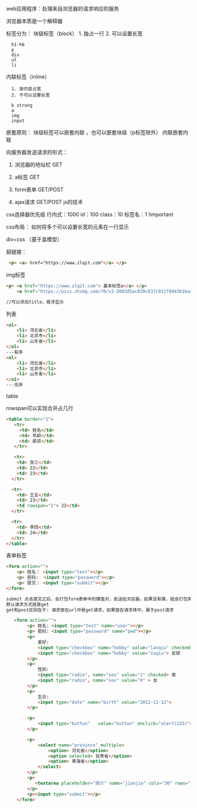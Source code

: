 

web应用程序：处理来自浏览器的请求响应的服务

浏览器本质是一个解释器



标签分为：
   块级标签（block）
      1. 独占一行
      2. 可以设置长宽

      h1-h6
      p
      div
      ul
      li

   内联标签（inline）

      1. 按内容占宽
      2. 不可以设置长宽
    
      b strong
      a
      img
      input



嵌套原则：
    块级标签可以嵌套内联 ，也可以嵌套块级（p标签除外）
    内联嵌套内联



向服务器发送请求的形式：

1. 浏览器的地址栏    GET
2. a标签    GET
3. form表单   GET/POST

4. ajax请求   GET/POST   js的技术



css选择器优先级
行内式：1000
id：100
class：10
标签名：1
!important



css布局： 如何将多个可以设置长宽的元素在一行显示


div+css （基于盒模型）



超链接： 

```html
 <p> <a> href="https://www.zlqit.com"</a> </p>
```



img标签

```html
<p> <a href="https://www.zlqit.com"> 基本标签a</a> </p>
    <a href="https://picx.zhimg.com/70/v2-2003d5ac020c637c011f8d43616a4012_1440w.avis?source=172ae18b&biz_tag=Post"><img width="100px" height="100px" src="https://pica.zhimg.com/v2-1b18950ad61cdfd9bdae1968f082a4f0_r.webp?source=172ae18b&consumer=ZHI_MENG"></a>

//可以添加title，悬浮显示 
```



列表

```html
<ol> 
    <li> 河北省</li>
    <li> 北京市</li>
    <li> 山东省</li>
</ol>
---有序
<ul> 
    <li> 河北省</li>
    <li> 北京市</li>
    <li> 山东省</li>
</u1>
---无序
```





table 

rowspan可以实现合并占几行

```html
<table border="1">  
   <tr> 
     <td> 姓名</td>
     <td> 年龄</td>
     <td> 薪资</td>
   </tr>

   <tr> 
    <td> 张三</td>
    <td> 22</td>
    <td> 23</td>
  </tr>

  <tr> 
    <td> 王五</td>
    <td> 23</td>
    <td rowspan="2"> 22</td>
  </tr>

  <tr> 
    <td> 李四</td>
    <td> 24</td>
  </tr>
</table>
```



表单标签

```html
<form action=""> 
    <p> 姓名： <input type="text"></p>
    <p> 密码:  <input type="password"></p>
    <p> 提交： <input type="submit"></p>
</form>

submit 点击提交之后，会打包form表单中的键值对，发送给浏览器，如果没有键，就会打包失败
默认请求方式就是get
get和post区别在于: 请求放在url中是get请求，如果放在请求体中，属于post请求


```



```html
   <form action="">
        <p> 姓名: <input type="text" name="user"></p>
        <p> 密码: <input type="password" name="pwd"></p>
        <p>
            爱好: 
            <input type="checkbox" name="hobby" value="lanqiu" checked> 篮球
            <input type="checkbox" name="hobby" value="zuqiu"> 足球 
        </p>
        <p> 
            性别: 
            <input type="radio", name="sex" value="1" checked> 男
            <input type="radio", name="sex" value="0" > 女
        </p>
        <p>
            生日: 
            <input type="date" name="birth" value="2012-12-12">
        </p>

        <p> 
            <input type="button"   value="button" onclick="alert(123)">
        </p>

        <p>
            <select name="province" multiple>
                <option> 河北省</option>
                <option selected> 甘肃省</option>
                <option> 青海省</option>
            </select>
        </p>
        <p> 
           <textarea placeholder="简介" name="jianjie" cols="30" rows="10">afsfddfsdfdsfsd</textarea>
        </p>
        <p><input type="submit"></p>
    </form>
```



